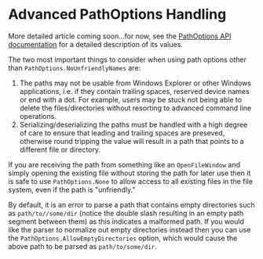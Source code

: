 # Advanced PathOptions Handling

More detailed article coming soon...for now, see the [PathOptions API documentation](../api/Singulink.IO.PathOptions.yml) for a detailed description of its values.

The two most important things to consider when using path options other than `PathOptions.NoUnfriendlyNames` are:
1) The paths may not be usable from Windows Explorer or other Windows applications, i.e. if they contain trailing spaces, reserved device names or end with a dot. For example, users may be stuck not being able to delete the files/directories without resorting to advanced command line operations.
2) Serializing/deserializing the paths must be handled with a high degree of care to ensure that leading and trailing spaces are preseved, otherwise round tripping the value will result in a path that points to a different file or directory.

If you are receiving the path from something like an `OpenFileWindow` and simply opening the existing file without storing the path for later use then it is safe to use `PathOptions.None` to allow access to all existing files in the file system, even if the path is "unfriendly."

By default, it is an error to parse a path that contains empty directories such as `path/to//some/dir` (notice the double slash resulting in an empty path segment between them) as this indicates a malformed path. If you would like the parser to normalize out empty directories instead then you can use the `PathOptions.AllowEmptyDirectories` option, which would cause the above path to be parsed as `path/to/some/dir`.